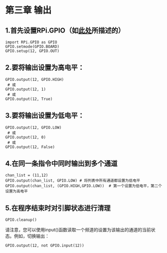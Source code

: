 # 第三章 输出
## 1.首先设置RPi.GPIO（如[此处](https://github.com/ryanlee65536/raspberry-gpio-python-zh/blob/master/docs/%E7%AC%AC%E4%B8%80%E7%AB%A0_RPi.GPIO%E6%A8%A1%E5%9D%97%E5%9F%BA%E7%A1%80%E7%9F%A5%E8%AF%86.md)所描述的）
```
import RPi.GPIO as GPIO
GPIO.setmode(GPIO.BOARD)
GPIO.setup(12, GPIO.OUT)
```
## 2.要将输出设置为高电平：
```
GPIO.output(12, GPIO.HIGH)
 # 或
GPIO.output(12, 1)
 # 或
GPIO.output(12, True)
```
## 3.要将输出设置为低电平：
```
GPIO.output(12, GPIO.LOW)
 # 或
GPIO.output(12, 0)
 # 或
GPIO.output(12, False)
```
## 4.在同一条指令中同时输出到多个通道
```
chan_list = (11,12)
GPIO.output(chan_list, GPIO.LOW) # 将列表中所有通道都设置为低电平
GPIO.output(chan_list, (GPIO.HIGH,GPIO.LOW))  # 第一个设置为低电平，第二个设置为高电平
```
## 5.在程序结束时对引脚状态进行清理
```
GPIO.cleanup()
```
请注意，您可以使用input()函数读取一个频道的设置为该输出的通道的当前状态。例如，切换输出：
```
GPIO.output(12, not GPIO.input(12))
```
